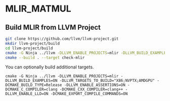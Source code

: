 # MLIR_MATMUL

## Build MLIR from LLVM Project

```bash
git clone https://github.com/llvm/llvm-project.git
mkdir llvm-project/build
cd llvm-project/build
cmake -G Ninja ../llvm -DLLVM_ENABLE_PROJECTS=mlir -DLLVM_BUILD_EXAMPLES=ON -DLLVM_TARGETS_TO_BUILD="X86" -DCMAKE_BUILD_TYPE=Release -DLLVM_ENABLE_ASSERTIONS=ON -DCMAKE_C_COMPILER=clang -DCMAKE_CXX_COMPILER=clang++ -DLLVM_ENABLE_LLD=ON -DCMAKE_EXPORT_COMPILE_COMMANDS=ON
cmake --build . --target check-mlir
```

You can optionally build additional targets.

`cmake -G Ninja ../llvm -DLLVM_ENABLE_PROJECTS=mlir -DLLVM_BUILD_EXAMPLES=ON -DLLVM_TARGETS_TO_BUILD="X86;NVPTX;AMDGPU" -DCMAKE_BUILD_TYPE=Release -DLLVM_ENABLE_ASSERTIONS=ON -DCMAKE_C_COMPILER=clang -DCMAKE_CXX_COMPILER=clang++ -DLLVM_ENABLE_LLD=ON -DCMAKE_EXPORT_COMPILE_COMMANDS=ON`
